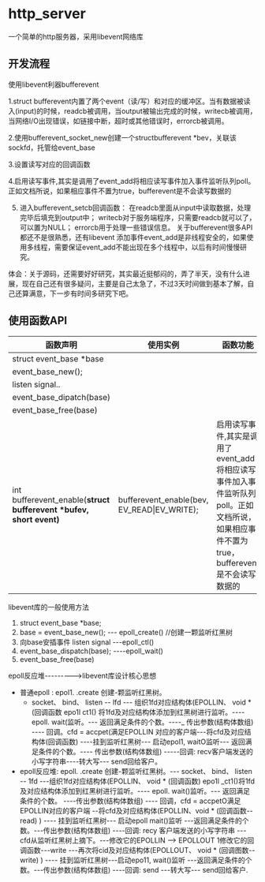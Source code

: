 # http_server

一个简单的http服务器，采用libevent网络库

## 开发流程

使用libevent利器bufferevent

1.struct bufferevent内置了两个event（读/写）和对应的缓冲区。当有数据被读入(input)的时候，readcb被调用，当output被输出完成的时候，writecb被调用，当网络I/O出现错误，如链接中断，超时或其他错误时，errorcb被调用。

 2.使用bufferevent_socket_new创建一个structbufferevent *bev，关联该sockfd，托管给event_base

3.设置读写对应的回调函数

4.启用读写事件,其实是调用了event_add将相应读写事件加入事件监听队列poll。正如文档所说，如果相应事件不置为true，bufferevent是不会读写数据的

5. 进入bufferevent_setcb回调函数：
   在readcb里面从input中读取数据，处理完毕后填充到output中；
writecb对于服务端程序，只需要readcb就可以了，可以置为NULL；
errorcb用于处理一些错误信息。
关于bufferevent很多API都还不是很熟悉，还有libevent 添加事件event_add是非线程安全的，如果使用多线程，需要保证event_add不能出现在多个线程中，以后有时间慢慢研究。

体会：关于源码，还需要好好研究，其实最近挺郁闷的，弄了半天，没有什么进展，现在自己还有很多疑问，主要是自己太急了，不过3天时间做到基本了解，自己还算满意，下一步有时间多研究下吧。

## 使用函数API

| 函数声明 | 使用实例 | 函数功能 |
|-|-|-|
| struct event_base *base |  |  |
| event_base_new(); | | |
| listen signal.. | | |
| event_base_dipatch(base) | | |
| event_base_free(base) | | |
|int bufferevent_enable(**struct bufferevent \*bufev, short event)**|bufferevent_enable(bev, EV_READ\|EV_WRITE);|启用读写事件,其实是调用了event_add将相应读写事件加入事件监听队列poll。正如文档所说，如果相应事件不置为true，bufferevent是不会读写数据的|

libevent库的一般使用方法

1. struct event_base *base;
2. base = event_base_new();  --- epoll_create()   //创建一颗监听红黑树
3. 向base安插事件  listen signal ---epoll_ctl()
4. event_base_dispatch(base);    ----epoll_wait()
5. event_base_free(base)



epoll反应堆--------->libevent库设计核心思想

- 普通epoll : epol1. .create 创建-颗监听红黑树。
  - socket、 bind、 listen -- lfd --- 组织1fd对应结构体(EPOLLIN、 void * (回调函数
    epo1l ct1() 将1fd及对应结构体添加到红黑树进行监听。---- epoll. wait(监听。--- 返回满足条件的个数。----_ 传出参数(结构体数组) ---- 回调。cfd = accpet(满足EPOLLIN 对应的客户端---将cfd及对应结构体(回调函数)
    ----挂到监听红黑树--- 启动epol1, waitO监听--- 返回满足条件的个数。---- 传出参数(结构体数组)
    -----回调: recv客户端发送的小写字符串----转大写--- send回给客户。
- epoll反应堆: epoll. .create 创建-颗监听红黑树。--- socket、 bind、 listen -- 1fd ---组织1fd对应结构体(EPOLLIN、 void * (回调函数)
  epo1l _ct1()将1fd及对应结构体添加到红黑树进行监听。---- epoll. wait()监听。--- 返回满足条件的个数。
  ----传出参数(结构体数组) ---- 回调，cfd = accpetO满足EPOLLIN对应的客户端
  --将cfd及对应结构体(EPOLLIN、void * (回调函数--read) ) ---- 挂到监听红黑树--- 启动epoll mait()监听
  ---返回满足条件的个数。---传出参数(结构体数组) ----回调: recy 客户端发送的小写字符串
  --- cfd从监听红黑树上摘下。---修改它的EPOLLIN --> EPOLLOUT 1修改它的回调函数---write
  ---再次将cid及对应结构体(EPOLLOUT、 void * (回调图数--write) ) ---- 挂到监听红黑树---启动epo11, wait()监听
  ---返回满足条件的个数。---传出参数(结构体数组) ----回调: send ---转大写--- send回给客户.